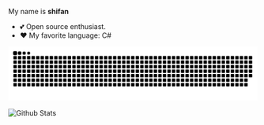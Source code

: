 My name is **shifan**
<!--
- 👨‍💻 I’m a [Microsoft MVP](https://mvp.microsoft.com/en-us/PublicProfile/5003133).
- 👔 Software engineer.
<img align="right" width="250px" src="https://mvp.microsoft.com/Content/Images/mvp-banner.png" />
- 🧚‍♂️ Anime lover.
- 🌱 Like to research technology
Blog: https://www.cnblogs.com/stulzq
![Top Langs](https://github-readme-stats.vercel.app/api/top-langs/?username=shifan&theme=cobalt&layout=compact)
-->
- 💕 Open source enthusiast.
- ❤ My favorite language: C#

<picture>
  <source media="(prefers-color-scheme: dark)" srcset="https://raw.githubusercontent.com/sevenNightL/sevenNightL/output/github-snake-dark.svg" />
  <source media="(prefers-color-scheme: light)" srcset="https://raw.githubusercontent.com/sevenNightL/sevenNightL/output/github-snake.svg" />
  <img alt="github-snake" src="https://raw.githubusercontent.com/sevenNightL/sevenNightL/output/github-snake.svg" />
</picture>

![Github Stats](https://github-readme-stats.vercel.app/api?username=shifan&show_icons=true&theme=cobalt)




